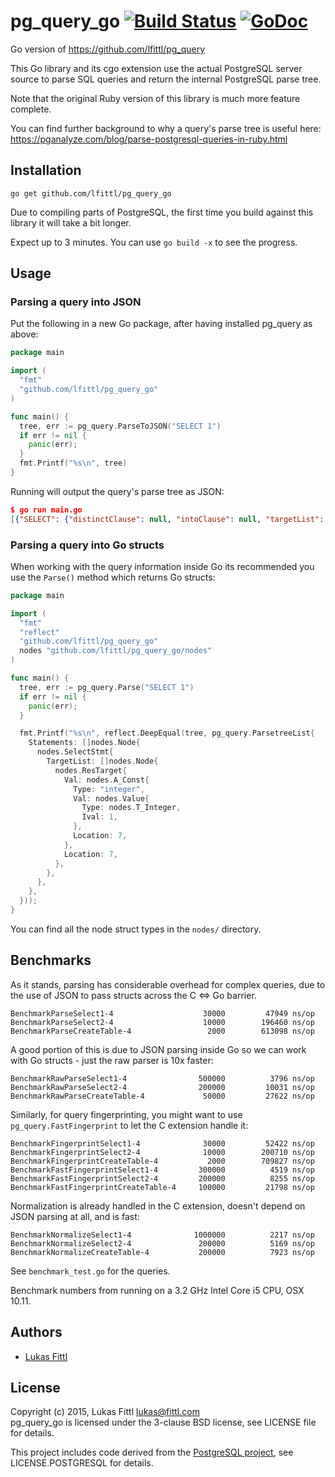 # pg_query_go [![Build Status](https://travis-ci.org/lfittl/pg_query_go.svg)](https://travis-ci.org/lfittl/pg_query_go) [![GoDoc](https://godoc.org/github.com/lfittl/pg_query_go?status.svg)](https://godoc.org/github.com/lfittl/pg_query_go)

Go version of https://github.com/lfittl/pg_query

This Go library and its cgo extension use the actual PostgreSQL server source to parse SQL queries and return the internal PostgreSQL parse tree.

Note that the original Ruby version of this library is much more feature complete.

You can find further background to why a query's parse tree is useful here: https://pganalyze.com/blog/parse-postgresql-queries-in-ruby.html


## Installation

```
go get github.com/lfittl/pg_query_go
```

Due to compiling parts of PostgreSQL, the first time you build against this library it will take a bit longer.

Expect up to 3 minutes. You can use `go build -x` to see the progress.


## Usage

### Parsing a query into JSON

Put the following in a new Go package, after having installed pg_query as above:

```go
package main

import (
  "fmt"
  "github.com/lfittl/pg_query_go"
)

func main() {
  tree, err := pg_query.ParseToJSON("SELECT 1")
  if err != nil {
    panic(err);
  }
  fmt.Printf("%s\n", tree)
}
```

Running will output the query's parse tree as JSON:

```json
$ go run main.go
[{"SELECT": {"distinctClause": null, "intoClause": null, "targetList": [{"RESTARGET": {"name": null, "indirection": null, "val": {"A_CONST": {"val": 1, "location": 7}}, "location": 7}}], "fromClause": null, "whereClause": null, "groupClause": null, "havingClause": null, "windowClause": null, "valuesLists": null, "sortClause": null, "limitOffset": null, "limitCount": null, "lockingClause": null, "withClause": null, "op": 0, "all": false, "larg": null, "rarg": null}}]
```

### Parsing a query into Go structs

When working with the query information inside Go its recommended you use the `Parse()` method which returns Go structs:

```go
package main

import (
  "fmt"
  "reflect"
  "github.com/lfittl/pg_query_go"
  nodes "github.com/lfittl/pg_query_go/nodes"
)

func main() {
  tree, err := pg_query.Parse("SELECT 1")
  if err != nil {
    panic(err);
  }

  fmt.Printf("%s\n", reflect.DeepEqual(tree, pg_query.ParsetreeList{
    Statements: []nodes.Node{
      nodes.SelectStmt{
        TargetList: []nodes.Node{
          nodes.ResTarget{
            Val: nodes.A_Const{
              Type: "integer",
              Val: nodes.Value{
                Type: nodes.T_Integer,
                Ival: 1,
              },
              Location: 7,
            },
            Location: 7,
          },
        },
      },
    },
  }));
}
```

You can find all the node struct types in the `nodes/` directory.

## Benchmarks

As it stands, parsing has considerable overhead for complex queries, due to the use of JSON to pass structs across the C <=> Go barrier.

```
BenchmarkParseSelect1-4              	   30000	     47949 ns/op
BenchmarkParseSelect2-4              	   10000	    196460 ns/op
BenchmarkParseCreateTable-4          	    2000	    613098 ns/op
```

A good portion of this is due to JSON parsing inside Go so we can work with Go structs - just the raw parser is 10x faster:

```
BenchmarkRawParseSelect1-4           	  500000	      3796 ns/op
BenchmarkRawParseSelect2-4           	  200000	     10031 ns/op
BenchmarkRawParseCreateTable-4       	   50000	     27622 ns/op
```

Similarly, for query fingerprinting, you might want to use `pg_query.FastFingerprint` to let the C extension handle it:

```
BenchmarkFingerprintSelect1-4        	   30000	     52422 ns/op
BenchmarkFingerprintSelect2-4        	   10000	    200710 ns/op
BenchmarkFingerprintCreateTable-4    	    2000	    709827 ns/op
BenchmarkFastFingerprintSelect1-4    	  300000	      4519 ns/op
BenchmarkFastFingerprintSelect2-4    	  200000	      8255 ns/op
BenchmarkFastFingerprintCreateTable-4	  100000	     21798 ns/op
```

Normalization is already handled in the C extension, doesn't depend on JSON parsing at all, and is fast:

```
BenchmarkNormalizeSelect1-4          	 1000000	      2217 ns/op
BenchmarkNormalizeSelect2-4          	  200000	      5169 ns/op
BenchmarkNormalizeCreateTable-4      	  200000	      7923 ns/op
```

See `benchmark_test.go` for the queries.

Benchmark numbers from running on a 3.2 GHz Intel Core i5 CPU, OSX 10.11.


## Authors

- [Lukas Fittl](mailto:lukas@fittl.com)


## License

Copyright (c) 2015, Lukas Fittl <lukas@fittl.com><br>
pg_query_go is licensed under the 3-clause BSD license, see LICENSE file for details.

This project includes code derived from the [PostgreSQL project](http://www.postgresql.org/),
see LICENSE.POSTGRESQL for details.

